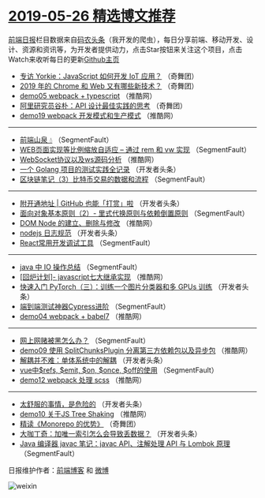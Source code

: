 # [2019-05-26 精选博文推荐](https://toutiao.qdkfweb.cn/date/2019/05/26)

[前端日报](https://qdkfweb.cn/c/news)栏目数据来自[码农头条](https://toutiao.qdkfweb.cn/)（我开发的爬虫），每日分享前端、移动开发、设计、资源和资讯等，为开发者提供动力，点击Star按钮来关注这个项目，点击Watch来收听每日的更新[Github主页](https://github.com/kujian/frontendDaily)
* [专访 Yorkie：JavaScript 如何开发 IoT 应用？](https://toutiao.qdkfweb.cn/111450.html) （奇舞团）
* [2019 年的 Chrome 和 Web 又有哪些新技术？](https://toutiao.qdkfweb.cn/112590.html) （奇舞团）
* [demo05 webpack + typescript](https://toutiao.qdkfweb.cn/112569.html) （推酷网）
* [阿里研究员谷朴：API 设计最佳实践的思考](https://toutiao.qdkfweb.cn/96153.html) （奇舞团）
* [demo19 webpack 开发模式和生产模式](https://toutiao.qdkfweb.cn/112575.html) （推酷网）

***
* [前端山泉 💧](https://toutiao.qdkfweb.cn/112532.html) （SegmentFault）
* [WEB页面实现等比例缩放自适应 &#8211; 通过 rem 和 vw 实现](https://toutiao.qdkfweb.cn/112544.html) （SegmentFault）
* [WebSocket协议以及ws源码分析](https://toutiao.qdkfweb.cn/112578.html) （推酷网）
* [一个 Golang 项目的测试实践全记录](https://toutiao.qdkfweb.cn/112555.html) （开发者头条）
* [区块链笔记（3）比特币交易的数据和流程](https://toutiao.qdkfweb.cn/112534.html) （SegmentFault）

***
* [附开通地址 | GitHub 也能「打赏」啦](https://toutiao.qdkfweb.cn/112566.html) （开发者头条）
* [面向对象基本原则（2）- 里式代换原则与依赖倒置原则](https://toutiao.qdkfweb.cn/112545.html) （SegmentFault）
* [DOM Node 的建立、删除与修改](https://toutiao.qdkfweb.cn/112579.html) （推酷网）
* [nodejs 日志规范](https://toutiao.qdkfweb.cn/112556.html) （开发者头条）
* [React常用开发调试工具](https://toutiao.qdkfweb.cn/112535.html) （SegmentFault）

***
* [java 中 IO 操作总结](https://toutiao.qdkfweb.cn/112546.html) （SegmentFault）
* [[回炉计划]- javascript七大继承实现](https://toutiao.qdkfweb.cn/112580.html) （推酷网）
* [快速入门 PyTorch（三）：训练一个图片分类器和多 GPUs 训练](https://toutiao.qdkfweb.cn/112557.html) （开发者头条）
* [端到端测试神器Cypress进阶](https://toutiao.qdkfweb.cn/112536.html) （SegmentFault）
* [demo04 webpack + babel7](https://toutiao.qdkfweb.cn/112570.html) （推酷网）

***
* [网上网赌被黑怎么办？](https://toutiao.qdkfweb.cn/112547.html) （SegmentFault）
* [demo09 使用 SplitChunksPlugin 分离第三方依赖包以及异步包](https://toutiao.qdkfweb.cn/112581.html) （推酷网）
* [解耦并不难：单体系统中的解耦](https://toutiao.qdkfweb.cn/112558.html) （开发者头条）
* [vue中$refs, $emit, $on, $once, $off的使用](https://toutiao.qdkfweb.cn/112537.html) （SegmentFault）
* [demo12 webpack 处理 scss](https://toutiao.qdkfweb.cn/112571.html) （推酷网）

***
* [太舒服的事情，是危险的](https://toutiao.qdkfweb.cn/112548.html) （开发者头条）
* [demo10 关于JS Tree Shaking](https://toutiao.qdkfweb.cn/112582.html) （推酷网）
* [精读《Monorepo 的优势》](https://toutiao.qdkfweb.cn/110973.html) （奇舞团）
* [大咖丁奇：加唯一索引怎么会导致丢数据？](https://toutiao.qdkfweb.cn/112559.html) （开发者头条）
* [Java 编译器 javac 笔记：javac API、注解处理 API 与 Lombok 原理](https://toutiao.qdkfweb.cn/112538.html) （SegmentFault）

日报维护作者：[前端博客](https://qdkfweb.cn/) 和 [微博](https://qdkfweb.cn/go/weibo)

![weixin](https://user-images.githubusercontent.com/3055447/38468989-651132ac-3b80-11e8-8e6b-15122322a9d7.png)